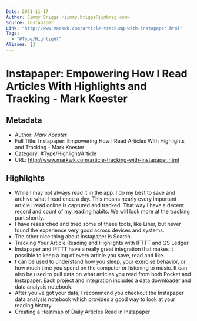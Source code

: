 ```yaml
---
Date: 2021-11-17
Author: Jimmy Briggs <jimmy.briggs@jimbrig.com>
Source: instapaper
Link: "http://www.markwk.com/article-tracking-with-instapaper.html"
Tags:
  - "#Type/Highlight"
Aliases: []
---
```


# Instapaper: Empowering How I Read Articles With Highlights and Tracking - Mark Koester

## Metadata

* Author: *Mark Koester*
* Full Title: Instapaper: Empowering How I Read Articles With Highlights and Tracking - Mark Koester
* Category: #Type/Highlight/Article
* URL: http://www.markwk.com/article-tracking-with-instapaper.html

## Highlights

* While I may not always read it in the app, I do my best to save and archive what I read once a day. This means nearly every important article I read online is captured and tracked. That way I have a decent record and count of my reading habits. We will look more at the tracking part shortly.
* I have researched and tried some of these tools, like Liner, but never found the experience very good across devices and systems.
* The other nice thing about Instapaper is Search.
* Tracking Your Article Reading and Highlights with IFTTT and QS Ledger
* Instapaper and IFTTT have a really great integration that makes it possible to keep a log of every article you save, read and like.
* t can be used to understand how you sleep, your exercise behavior, or how much time you spend on the computer or listening to music. It can also be used to pull data on what articles you read from both Pocket and Instapaper. Each project and integration includes a data downloader and data analysis notebook.
* After you’ve got your data, I recommend you checkout the Instapaper data analysis notebook which provides a good way to look at your reading history.
* Creating a Heatmap of Daily Articles Read in Instapaper
